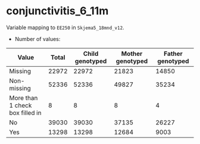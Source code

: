# conjunctivitis_6_11m
Variable mapping to `EE250` in `Skjema5_18mnd_v12`.
- Number of values:

| Value | Total | Child genotyped | Mother genotyped | Father genotyped |
| ----- | ----- | --------------- | ---------------- | ---------------- |
| Missing | 22972 | 22972 | 21823 | 14850 |
| Non-missing | 52336 | 52336 | 49827 | 35234 |
| More than 1 check box filled in | 8 | 8 | 8 |4 |
| No | 39030 | 39030 | 37135 |26227 |
| Yes | 13298 | 13298 | 12684 |9003 |



